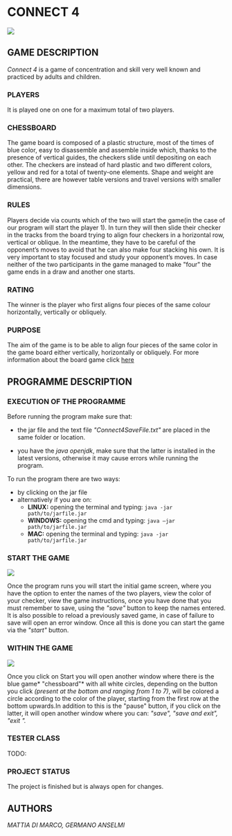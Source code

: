 # CONNECT 4

<!-- QUESTO NON FUNZIONA SE NON METTI LA CARTELLA CORRETTA E LA FOTO NELLA REPOSITORY, LA STESSA COSA VALE PER TUTTE LE ALTRE FOTO CHE AVETE MESSO SOTTO -->
![ ](/home/germanoanselmi/Scaricati/connect-4-g170f3efe1_640.jpg  "Connect-4")

## GAME DESCRIPTION

*Connect 4* is a game of concentration and skill very well known and practiced by adults and children.

### PLAYERS

It is played one on one for a maximum total of two players.

### CHESSBOARD

The game board is composed of a plastic structure, most of the times of blue color, easy to disassemble and assemble inside which, thanks to the presence of vertical guides, the checkers slide until depositing on each other. The checkers are instead of hard plastic and two different colors, yellow and red for a total of twenty-one elements. Shape and weight are practical, there are however table versions and travel versions with smaller dimensions.

### RULES

Players decide via counts which of the two will start the game(in the case of our program will start the player 1). In turn they will then slide their checker in the tracks from the board trying to align four checkers in a horizontal row, vertical or oblique. In the meantime, they have to be careful of the opponent’s moves to avoid that he can also make four stacking his own. It is very important to stay focused and study your opponent’s moves. In case neither of the two participants in the game managed to make "four" the game ends in a draw and another one starts.

### RATING

The winner is the player who first aligns four pieces of the same colour horizontally, vertically or obliquely.

### PURPOSE

The aim of the game is to be able to align four pieces of the same color in the game board either vertically, horizontally or obliquely.
For more information about the board game click [here](https://www.migliorigiochi.eu/giochi/giochi-abilita/forza-4/)

## PROGRAMME DESCRIPTION

### EXECUTION OF THE PROGRAMME

Before running the program make sure that:

- the jar file and the text file *"Connect4SaveFile.txt"* are placed in the same folder or location.

- you have the *java openjdk*, make sure that the latter is installed in the latest versions, otherwise it may cause errors while running the program.

To run the program there are two ways:

- by clicking on the jar file
- alternatively if you are on: <!-- sono tutti uguali (?) -->
  - **LINUX:** opening the terminal and typing: `java -jar path/to/jarfile.jar`
  - **WINDOWS:** opening the cmd and typing: `java –jar path/to/jarfile.jar`
  - **MAC:** opening the terminal and typing: `java -jar path/to/jarfile.jar`

### START THE GAME

![](/home/germanoanselmi/Immagini/immagine_iniziale.png) 
 
Once the program runs you will start the initial game screen, where you have the option to enter the names of the two players, view the color of your checker, view the game instructions, once you have done that you must remember to save, using the *"save"* button to keep the names entered. 
It is also possible to reload a previously saved game, in case of failure to save will open an error window.
Once all this is done you can start the game via the *"start"* button.

### WITHIN THE GAME

![](/home/germanoanselmi/Immagini/immagine_dopo.png) 

Once you click on Start you will open another window where there is the blue game* "chessboard"* with all white circles, depending on the button you click *(present at the bottom and ranging from 1 to 7)*, will be colored a circle according to the color of the player, starting from the first row at the bottom upwards.In addition to this is the "pause" button, if you click on the latter, it will open another window where you can: *"save", "save and exit", "exit ".*

### TESTER CLASS

TODO:

### PROJECT STATUS

The project is finished but is always open for changes.

## AUTHORS

*MATTIA DI MARCO, GERMANO ANSELMI*